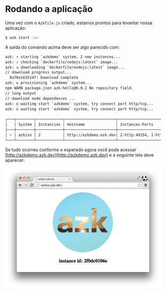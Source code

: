 # Rodando a aplicação

Uma vez com o `Azkfile.js` criado, estamos prontos para levantar nossa aplicação:

```bash
$ azk start -vv
```

A saída do comando acima deve ser algo parecido com:

```bash
azk: ↑ starting `azkdemo` system, 2 new instances...
azk: ✓ checking `dockerfile/nodejs:latest` image...
azk: ⇲ downloading `dockerfile/nodejs:latest` image...
// download progress output...
  9a76e1635147: Download complete
azk: ↻ provisioning `azkdemo` system...
npm WARN package.json azk-hello@0.0.1 No repository field.
// long output
// download node dependences ...
azk: ◴ waiting start `azkdemo` system, try connect port http/tcp...
azk: ◴ waiting start `azkdemo` system, try connect port http/tcp...

┌───┬────────┬────────────┬───────────────────────┬────────────────────────────┬───────────────────┐
│   │ System │ Instancies │ Hostname              │ Instances-Ports            │ Provisioned       │
├───┼────────┼────────────┼───────────────────────┼────────────────────────────┼───────────────────┤
│ ↑ │ azkiso │ 2          │ http://azkdemo.azk.dev│ 2-http:49154, 1-http:49153 │ a few seconds ago │
└───┴────────┴────────────┴───────────────────────┴────────────────────────────┴───────────────────┘
```

Se tudo ocorreu conforme o esperado agora você pode acessar [http://azkdemo.azk.dev](http://azkdemo.azk.dev) e a seguinte tela deve aparecer:

![Figure 1-1](../images/start_1.png)
